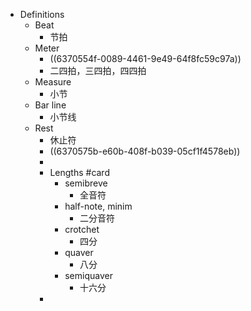 - Definitions
	- Beat
		- 节拍
	- Meter
		- ((6370554f-0089-4461-9e49-64f8fc59c97a))
		- 二四拍，三四拍，四四拍
	- Measure
		- 小节
	- Bar line
		- 小节线
	- Rest
		- 休止符
		- ((6370575b-e60b-408f-b039-05cf1f4578eb))
		-
		- Lengths #card
			- semibreve
				- 全音符
			- half-note,  minim
				- 二分音符
			- crotchet
				- 四分
			- quaver
				- 八分
			- semiquaver
				- 十六分
		-